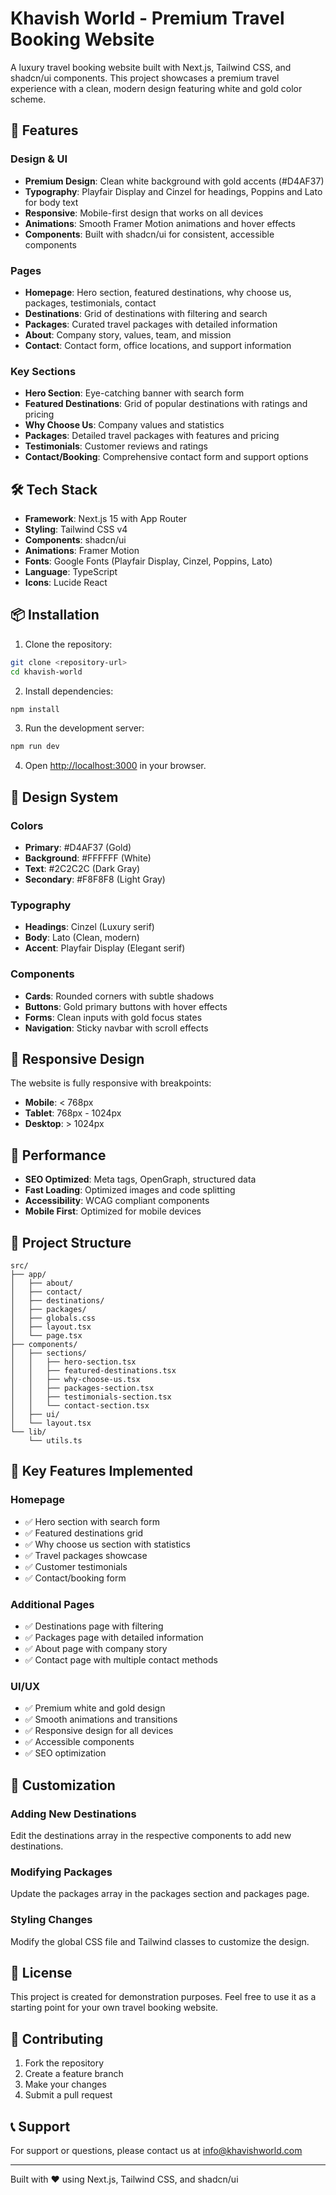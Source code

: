 # Khavish World - Premium Travel Booking Website

A luxury travel booking website built with Next.js, Tailwind CSS, and shadcn/ui components. This project showcases a premium travel experience with a clean, modern design featuring white and gold color scheme.

## 🚀 Features

### Design & UI
- **Premium Design**: Clean white background with gold accents (#D4AF37)
- **Typography**: Playfair Display and Cinzel for headings, Poppins and Lato for body text
- **Responsive**: Mobile-first design that works on all devices
- **Animations**: Smooth Framer Motion animations and hover effects
- **Components**: Built with shadcn/ui for consistent, accessible components

### Pages
- **Homepage**: Hero section, featured destinations, why choose us, packages, testimonials, contact
- **Destinations**: Grid of destinations with filtering and search
- **Packages**: Curated travel packages with detailed information
- **About**: Company story, values, team, and mission
- **Contact**: Contact form, office locations, and support information

### Key Sections
- **Hero Section**: Eye-catching banner with search form
- **Featured Destinations**: Grid of popular destinations with ratings and pricing
- **Why Choose Us**: Company values and statistics
- **Packages**: Detailed travel packages with features and pricing
- **Testimonials**: Customer reviews and ratings
- **Contact/Booking**: Comprehensive contact form and support options

## 🛠️ Tech Stack

- **Framework**: Next.js 15 with App Router
- **Styling**: Tailwind CSS v4
- **Components**: shadcn/ui
- **Animations**: Framer Motion
- **Fonts**: Google Fonts (Playfair Display, Cinzel, Poppins, Lato)
- **Language**: TypeScript
- **Icons**: Lucide React

## 📦 Installation

1. Clone the repository:
```bash
git clone <repository-url>
cd khavish-world
```

2. Install dependencies:
```bash
npm install
```

3. Run the development server:
```bash
npm run dev
```

4. Open [http://localhost:3000](http://localhost:3000) in your browser.

## 🎨 Design System

### Colors
- **Primary**: #D4AF37 (Gold)
- **Background**: #FFFFFF (White)
- **Text**: #2C2C2C (Dark Gray)
- **Secondary**: #F8F8F8 (Light Gray)

### Typography
- **Headings**: Cinzel (Luxury serif)
- **Body**: Lato (Clean, modern)
- **Accent**: Playfair Display (Elegant serif)

### Components
- **Cards**: Rounded corners with subtle shadows
- **Buttons**: Gold primary buttons with hover effects
- **Forms**: Clean inputs with gold focus states
- **Navigation**: Sticky navbar with scroll effects

## 📱 Responsive Design

The website is fully responsive with breakpoints:
- **Mobile**: < 768px
- **Tablet**: 768px - 1024px
- **Desktop**: > 1024px

## 🚀 Performance

- **SEO Optimized**: Meta tags, OpenGraph, structured data
- **Fast Loading**: Optimized images and code splitting
- **Accessibility**: WCAG compliant components
- **Mobile First**: Optimized for mobile devices

## 📁 Project Structure

```
src/
├── app/
│   ├── about/
│   ├── contact/
│   ├── destinations/
│   ├── packages/
│   ├── globals.css
│   ├── layout.tsx
│   └── page.tsx
├── components/
│   ├── sections/
│   │   ├── hero-section.tsx
│   │   ├── featured-destinations.tsx
│   │   ├── why-choose-us.tsx
│   │   ├── packages-section.tsx
│   │   ├── testimonials-section.tsx
│   │   └── contact-section.tsx
│   ├── ui/
│   └── layout.tsx
└── lib/
    └── utils.ts
```

## 🎯 Key Features Implemented

### Homepage
- ✅ Hero section with search form
- ✅ Featured destinations grid
- ✅ Why choose us section with statistics
- ✅ Travel packages showcase
- ✅ Customer testimonials
- ✅ Contact/booking form

### Additional Pages
- ✅ Destinations page with filtering
- ✅ Packages page with detailed information
- ✅ About page with company story
- ✅ Contact page with multiple contact methods

### UI/UX
- ✅ Premium white and gold design
- ✅ Smooth animations and transitions
- ✅ Responsive design for all devices
- ✅ Accessible components
- ✅ SEO optimization

## 🔧 Customization

### Adding New Destinations
Edit the destinations array in the respective components to add new destinations.

### Modifying Packages
Update the packages array in the packages section and packages page.

### Styling Changes
Modify the global CSS file and Tailwind classes to customize the design.

## 📄 License

This project is created for demonstration purposes. Feel free to use it as a starting point for your own travel booking website.

## 🤝 Contributing

1. Fork the repository
2. Create a feature branch
3. Make your changes
4. Submit a pull request

## 📞 Support

For support or questions, please contact us at info@khavishworld.com

---

Built with ❤️ using Next.js, Tailwind CSS, and shadcn/ui